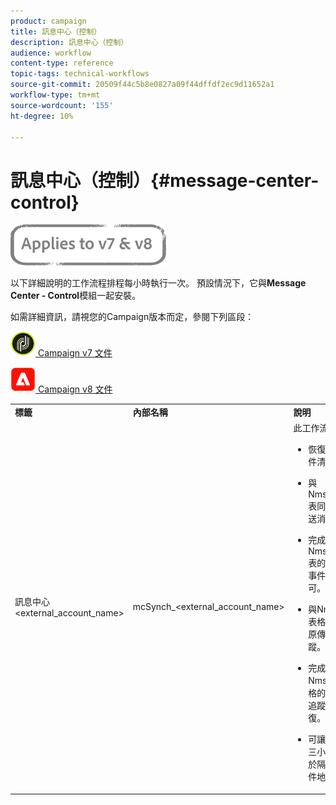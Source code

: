 ```yaml
---
product: campaign
title: 訊息中心（控制）
description: 訊息中心（控制）
audience: workflow
content-type: reference
topic-tags: technical-workflows
source-git-commit: 20509f44c5b8e0827a09f44dffdf2ec9d11652a1
workflow-type: tm+mt
source-wordcount: '155'
ht-degree: 10%

---
```



# 訊息中心（控制）{#message-center-control}

![](../../assets/common.svg)

以下詳細說明的工作流程排程每小時執行一次。 預設情況下，它與&#x200B;**Message Center - Control**&#x200B;模組一起安裝。


如需詳細資訊，請視您的Campaign版本而定，參閱下列區段：

![](assets/do-not-localize/v7.jpeg)[  Campaign v7 文件](../../message-center/using/about-transactional-messaging.md)

![](assets/do-not-localize/v8.png)[  Campaign v8 文件](https://experienceleague.adobe.com/docs/campaign/campaign-v8/send/transactional.html)


<table> 
 <tbody> 
  <tr> 
   <td> <strong>標籤</strong><br /> </td> 
   <td> <strong>內部名稱</strong><br /> </td> 
   <td> <strong>說明</strong><br /> </td> 
  </tr> 
  <tr> 
   <td> 訊息中心&lt;external_account_name&gt;<br /> </td> 
   <td> mcSynch_&lt;external_account_name&gt;<br /> </td> 
   <td> 此工作流：<br /> 
    <ul> 
     <li> <p>恢復操作處理的事件清單。</p> </li> 
     <li> <p>與NmsBroadLogMsg表同步，以恢復傳送消息資格。</p> </li> 
     <li> <p>完成與NmsBroadLogMsg表的同步恢復後，事件傳送日誌即可。</p> </li> 
     <li> <p>與NmsTrackingUrl表格同步，以便復原傳送URL的追蹤。</p> </li> 
     <li> <p>完成與NmsTrackingUrl表格的同步後，事件追蹤URL會立即恢復。</p> </li> 
     <li> <p>可讓您在傳送後每三小時復原所有置於隔離區的電子郵件地址。</p> </li> 
    </ul> </td> 
  </tr> 
 </tbody> 
</table>

